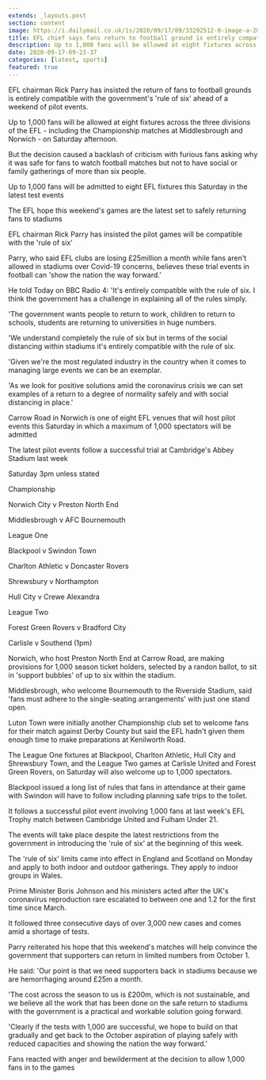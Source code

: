 ```yaml
---
extends: _layouts.post
section: content
image: https://i.dailymail.co.uk/1s/2020/09/17/09/33292512-0-image-a-20_1600330393378.jpg 
title: EFL chief says fans return to football ground is entirely compatible with the Rule of Six 
description: Up to 1,000 fans will be allowed at eight fixtures across the three divisions of the EFL - including the Championship matches at Middlesbrough and Norwich - on Saturday afternoon. 
date: 2020-09-17-09-23-37 
categories: [latest, sports] 
featured: true 
--- 
```

EFL chairman Rick Parry has insisted the return of fans to football grounds is entirely compatible with the government's 'rule of six' ahead of a weekend of pilot events.

Up to 1,000 fans will be allowed at eight fixtures across the three divisions of the EFL - including the Championship matches at Middlesbrough and Norwich - on Saturday afternoon.

But the decision caused a backlash of criticism with furious fans asking why it was safe for fans to watch football matches but not to have social or family gatherings of more than six people.

Up to 1,000 fans will be admitted to eight EFL fixtures this Saturday in the latest test events

The EFL hope this weekend's games are the latest set to safely returning fans to stadiums

EFL chairman Rick Parry has insisted the pilot games will be compatible with the 'rule of six'

Parry, who said EFL clubs are losing £25million a month while fans aren't allowed in stadiums over Covid-19 concerns, believes these trial events in football can 'show the nation the way forward.'

He told Today on BBC Radio 4: 'It's entirely compatible with the rule of six. I think the government has a challenge in explaining all of the rules simply.

'The government wants people to return to work, children to return to schools, students are returning to universities in huge numbers.

'We understand completely the rule of six but in terms of the social distancing within stadiums it's entirely compatible with the rule of six.

'Given we're the most regulated industry in the country when it comes to managing large events we can be an exemplar.

'As we look for positive solutions amid the coronavirus crisis we can set examples of a return to a degree of normality safely and with social distancing in place.'

Carrow Road in Norwich is one of eight EFL venues that will host pilot events this Saturday in which a maximum of 1,000 spectators will be admitted

The latest pilot events follow a successful trial at Cambridge's Abbey Stadium last week

Saturday 3pm unless stated 

Championship 

Norwich City v Preston North End

Middlesbrough v AFC Bournemouth

League One

Blackpool v Swindon Town

Charlton Athletic v Doncaster Rovers

Shrewsbury v Northampton 

Hull City v Crewe Alexandra

League Two

Forest Green Rovers v Bradford City

Carlisle v Southend (1pm) 

Norwich, who host Preston North End at Carrow Road, are making provisions for 1,000 season ticket holders, selected by a randon ballot, to sit in 'support bubbles' of up to six within the stadium.

Middlesbrough, who welcome Bournemouth to the Riverside Stadium, said 'fans must adhere to the single-seating arrangements' with just one stand open.

Luton Town were initially another Championship club set to welcome fans for their match against Derby County but said the EFL hadn't given them enough time to make preparations at Kenilworth Road.

The League One fixtures at Blackpool, Charlton Athletic, Hull City and Shrewsbury Town, and the League Two games at Carlisle United and Forest Green Rovers, on Saturday will also welcome up to 1,000 spectators.

Blackpool issued a long list of rules that fans in attendance at their game with Swindon will have to follow including planning safe trips to the toilet. 

It follows a successful pilot event involving 1,000 fans at last week's EFL Trophy match between Cambridge United and Fulham Under 21.

The events will take place despite the latest restrictions from the government in introducing the 'rule of six' at the beginning of this week.

The 'rule of six' limits came into effect in England and Scotland on Monday and apply to both indoor and outdoor gatherings. They apply to indoor groups in Wales.

Prime Minister Boris Johnson and his ministers acted after the UK's coronavirus reproduction rare escalated to between one and 1.2 for the first time since March.

It followed three consecutive days of over 3,000 new cases and comes amid a shortage of tests.

Parry reiterated his hope that this weekend's matches will help convince the government that supporters can return in limited numbers from October 1. 

He said: 'Our point is that we need supporters back in stadiums because we are hemorrhaging around £25m a month.

'The cost across the season to us is £200m, which is not sustainable, and we believe all the work that has been done on the safe return to stadiums with the government is a practical and workable solution going forward.

'Clearly if the tests with 1,000 are successful, we hope to build on that gradually and get back to the October aspiration of playing safely with reduced capacities and showing the nation the way forward.'

Fans reacted with anger and bewilderment at the decision to allow 1,000 fans in to the games













